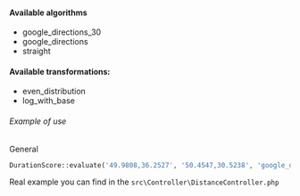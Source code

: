 #### Available algorithms
- google_directions_30
- google_directions
- straight

#### Available transformations:
- even_distribution
- log_with_base

###### Example of use
General
```php
DurationScore::evaluate('49.9808,36.2527', '50.4547,30.5238', 'google_directions', 'even_distribution')
```

Real example you can find in the 
`src\Controller\DistanceController.php`
